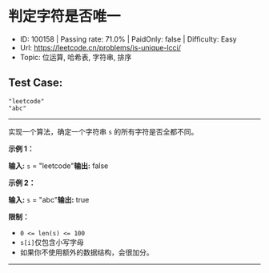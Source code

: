 # 判定字符是否唯一                                                       

* ID: 100158  | Passing rate: 71.0% | PaidOnly: false  | Difficulty: Easy 
* Url: https://leetcode.cn/problems/is-unique-lcci/ 
* Topic: 位运算, 哈希表, 字符串, 排序 

## Test Case: 
```
"leetcode"
"abc"
```



---
实现一个算法，确定一个字符串 `s` 的所有字符是否全都不同。

**示例 1：**

**输入:** `s` = \"leetcode\"**输出:** false 

**示例 2：**

**输入:** `s` = \"abc\"**输出:** true

**限制：**

* `0 <= len(s) <= 100 `
* `s[i]`仅包含小写字母
* 如果你不使用额外的数据结构，会很加分。

---